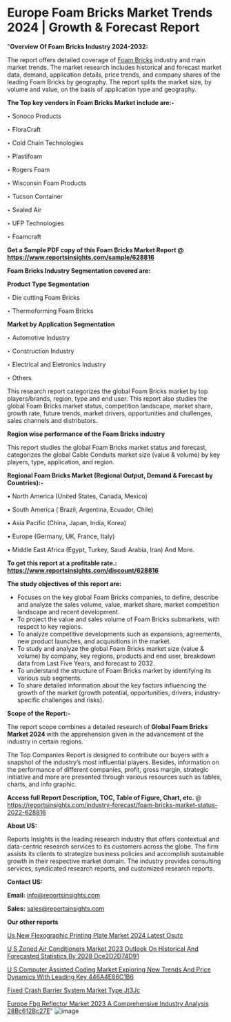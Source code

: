 # Europe Foam Bricks Market Trends 2024 | Growth & Forecast Report

"<strong>Overview Of Foam Bricks Industry 2024-2032:</strong>

The report offers detailed coverage of <a href=https://www.reportsinsights.com/sample/628816>Foam Bricks</a> industry and main market trends. The market research includes historical and forecast market data, demand, application details, price trends, and company shares of the leading Foam Bricks by geography. The report splits the market size, by volume and value, on the basis of application type and geography.

<strong>The Top key vendors in Foam Bricks Market include are:- </strong>

‣ Sonoco Products

‣ FloraCraft

‣ Cold Chain Technologies

‣ Plastifoam

‣ Rogers Foam

‣ Wisconsin Foam Products

‣ Tucson Container

‣ Sealed Air

‣ UFP Technologies

‣ Foamcraft

<strong>Get a Sample PDF copy of this Foam Bricks Market Report </strong><strong>@ <a href=https://www.reportsinsights.com/sample/628816 style=color:#0000ff;>https://www.reportsinsights.com/sample/628816</a> </strong>

<strong>Foam Bricks Industry Segmentation covered are:</strong>

<strong>Product Type Segmentation</strong>

‣    Die cutting Foam Bricks

‣ Thermoforming Foam Bricks

<strong>Market by Application Segmentation</strong>

‣   Automotive Industry

‣ Construction Industry

‣ Electrical and Eletronics Industry

‣ Others

This research report categorizes the global Foam Bricks market by top players/brands, region, type and end user. This report also studies the global Foam Bricks market status, competition landscape, market share, growth rate, future trends, market drivers, opportunities and challenges, sales channels and distributors.

<strong>Region wise performance of the Foam Bricks industry</strong><strong> </strong>

This report studies the global Foam Bricks market status and forecast, categorizes the global Cable Conduits market size (value &amp; volume) by key players, type, application, and region. 

<strong>Regional Foam Bricks Market (Regional Output, Demand &amp; Forecast by Countries):-</strong>

• North America (United States, Canada, Mexico)

• South America ( Brazil, Argentina, Ecuador, Chile)

• Asia Pacific (China, Japan, India, Korea)

• Europe (Germany, UK, France, Italy)

• Middle East Africa (Egypt, Turkey, Saudi Arabia, Iran) And More.

<strong>To get this report at a profitable rate.: <a href=https://www.reportsinsights.com/discount/628816 style=color:#0000ff;>https://www.reportsinsights.com/discount/628816</a></strong>

<strong>The study objectives of this report are:</strong>
<ul>
  <li>Focuses on the key global Foam Bricks companies, to define, describe and analyze the sales volume, value, market share, market competition landscape and recent development.</li>
  <li>To project the value and sales volume of Foam Bricks submarkets, with respect to key regions.</li>
  <li>To analyze competitive developments such as expansions, agreements, new product launches, and acquisitions in the market.</li>
  <li>To study and analyze the global Foam Bricks market size (value &amp; volume) by company, key regions, products and end user, breakdown data from Last Five Years, and forecast to 2032.</li>
  <li>To understand the structure of Foam Bricks market by identifying its various sub segments.</li>
  <li>To share detailed information about the key factors influencing the growth of the market (growth potential, opportunities, drivers, industry-specific challenges and risks).</li>
</ul>
<strong>Scope of the Report:-</strong><strong> </strong>

The report scope combines a detailed research of <strong>Global Foam Bricks Market 2024 </strong>with the apprehension given in the advancement of the industry in certain regions.

The Top Companies Report is designed to contribute our buyers with a snapshot of the industry’s most influential players. Besides, information on the performance of different companies, profit, gross margin, strategic initiative and more are presented through various resources such as tables, charts, and info graphic.

<strong>Access full Report Description, TOC, Table of Figure, Chart, etc. </strong>@   <a href=https://reportsinsights.com/industry-forecast/foam-bricks-market-status-2022-628816 style=color:#0000ff;>https://reportsinsights.com/industry-forecast/foam-bricks-market-status-2022-628816</a>

<strong>About US:</strong>

Reports Insights is the leading research industry that offers contextual and data-centric research services to its customers across the globe. The firm assists its clients to strategize business policies and accomplish sustainable growth in their respective market domain. The industry provides consulting services, syndicated research reports, and customized research reports.

<strong>Contact US:</strong>

<p class=""""><b>Email:</b> <a href=mailto:info@reportsinsights.com>info@reportsinsights.com</a></p>
<p class=""""><b>Sales:</b> <a href=mailto:sales@reportsinsights.com>sales@reportsinsights.com</a></p>

<strong>Our other reports</strong>

<a href=https://www.linkedin.com/pulse/us-new-flexographic-printing-plate-market-2024-latest-osutc/>Us New Flexographic Printing Plate Market 2024 Latest Osutc</a>

<a href=https://medium.com/@aryawankhede943/u-s-zoned-air-conditioners-market-2023-outlook-on-historical-and-forecasted-statistics-by-2028-dce2d2d74d91>U S Zoned Air Conditioners Market 2023 Outlook On Historical And Forecasted Statistics By 2028 Dce2D2D74D91</a>

<a href=https://medium.com/@akitotamura255/u-s-computer-assisted-coding-market-exploring-new-trends-and-price-dynamics-with-leading-key-446a4e86c1b6>U S Computer Assisted Coding Market Exploring New Trends And Price Dynamics With Leading Key 446A4E86C1B6</a>

<a href=https://www.linkedin.com/pulse/fixed-crash-barrier-system-market-type-jt3jc/>Fixed Crash Barrier System Market Type Jt3Jc</a>

<a href=https://medium.com/@singhaakesh50/europe-fbg-reflector-market-2023-a-comprehensive-industry-analysis-28bc612bc27e>Europe Fbg Reflector Market 2023 A Comprehensive Industry Analysis 28Bc612Bc27E</a>"
![image](https://github.com/aakesh123242/RIMarket/assets/158431203/29d41a59-606a-49f9-91b9-5b134335c53b)
